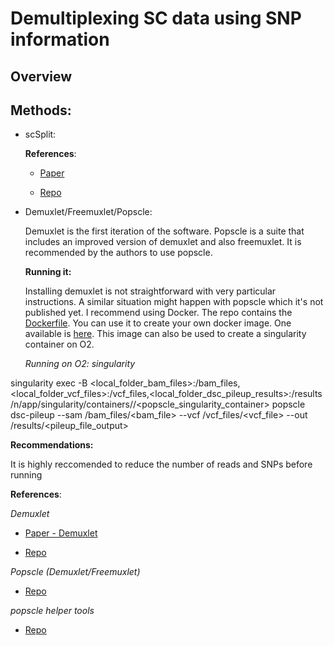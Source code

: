 # Demultiplexing SC data using SNP information

## Overview

## Methods:

* scSplit:


  **References**:
  
  * [Paper](https://doi.org/10.1186/s13059-019-1852-7) 
  
  * [Repo](https://github.com/jon-xu/scSplit)

* Demuxlet/Freemuxlet/Popscle:

  Demuxlet is the first iteration of the software. Popscle is a suite that includes an improved version of demuxlet and also freemuxlet. It is recommended 
  by the authors to use popscle.
    
  **Running it:**
  
  Installing demuxlet is not straightforward with very particular instructions. A similar situation might happen with popscle which it's not published yet.
  I recommend using Docker. The repo contains the [Dockerfile](https://github.com/statgen/popscle/blob/master/Dockerfile). You can use it to create your own 
  docker image. One available is [here](https://hub.docker.com/repository/docker/vbarrerab/popscle). This image can also be used to create a singularity container 
  on O2.
  
  _Running on O2: singularity_



singularity exec -B <local_folder_bam_files>:/bam_files,<local_folder_vcf_files>:/vcf_files,<local_folder_dsc_pileup_results>:/results
/n/app/singularity/containers/<user>/<popscle_singularity_container> popscle dsc-pileup --sam /bam_files/<bam_file> --vcf /vcf_files/<vcf_file> 
 --out /results/<pileup_file_output>

**Recommendations:**

  It is highly reccomended to reduce the number of reads and SNPs before running 
  
  

**References**:

  _Demuxlet_
  
  * [Paper - Demuxlet](https://www.nature.com/articles/nbt.4042) 
  
  * [Repo](https://github.com/statgen/demuxlet)

  _Popscle (Demuxlet/Freemuxlet)_
  
  * [Repo](https://github.com/statgen/popscle)

  _popscle helper tools_
  
  * [Repo](https://github.com/aertslab/popscle_helper_tools)
